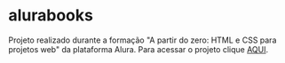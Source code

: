 # alurabooks
Projeto realizado durante a formação "A partir do zero: HTML e CSS para projetos web" da plataforma Alura.
Para acessar o projeto clique [AQUI](https://rmaxbarros.github.io/alurabooks/).
